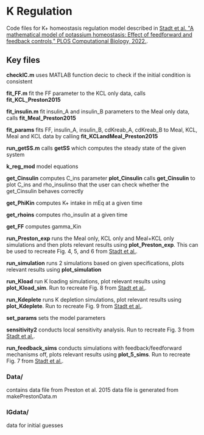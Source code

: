 # K Regulation

Code files for K+ homeostasis regulation model described in [Stadt et al. "A mathematical model of potassium homeostasis: Effect of feedforward and feedback controls," PLOS Computational Biology, 2022.](https://journals.plos.org/ploscompbiol/article?id=10.1371/journal.pcbi.1010607).

## Key files

**checkIC.m** uses MATLAB function decic to check if the initial condition is consistent

**fit_FF.m** fit the FF parameter to the KCL only data, calls **fit_KCL_Preston2015**

**fit_insulin.m** fit insulin_A and insulin_B parameters to the Meal only data, calls **fit_Meal_Preston2015**

**fit_params** fits FF, insulin_A, insulin_B, cdKreab_A, cdKreab_B to Meal, KCL, Meal and KCL data by calling **fit_KCLandMeal_Preston2015**

**run_getSS.m** calls **getSS** which computes the steady state of the given system

**k_reg_mod** model equations

**get_Cinsulin** computes C_ins parameter
**plot_Cinsulin** calls **get_Cinsulin** to plot C_ins and rho_insulinso that the user can check whether the get_Cinsulin  behaves correctly

**get_PhiKin** computes K+ intake in mEq at a given time

**get_rhoins** computes rho_insulin at a given time

**get_FF** computes gamma_Kin

**run_Preston_exp** runs the Meal only, KCL only and Meal+KCL only simulations and then plots relevant results using **plot_Preston_exp**. This can be used to recreate Fig. 4, 5, and 6 from [Stadt et al.](https://www.biorxiv.org/content/10.1101/2022.09.28.509841v1).

**run_simulation** runs 2 simulations based on given specifications, plots relevant results using **plot_simulation**

**run_Kload** run K loading simulations, plot relevant results using **plot_Kload_sim**. Run to recreate Fig. 8 from 
[Stadt et al.](https://www.biorxiv.org/content/10.1101/2022.09.28.509841v1).

**run_Kdeplete** runs K depletion simulations, plot relevant results using **plot_Kdeplete**. Run to recreate Fig. 9 from [Stadt et al.](https://www.biorxiv.org/content/10.1101/2022.09.28.509841v1). 

**set_params** sets the model parameters

**sensitivity2** conducts local sensitivity analysis. Run to recreate Fig. 3 from [Stadt et al.](https://www.biorxiv.org/content/10.1101/2022.09.28.509841v1).

**run_feedback_sims** conducts simulations with feedback/feedforward mechanisms off, plots relevant results using **plot_5_sims**. Run to recreate Fig. 7 from [Stadt et al.](https://www.biorxiv.org/content/10.1101/2022.09.28.509841v1).


### Data/
contains data file from Preston et al. 2015
data file is generated from makePrestonData.m

### IGdata/
data for initial guesses


